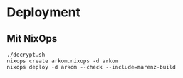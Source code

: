 # Deployment

## Mit NixOps

```shell
./decrypt.sh
nixops create arkom.nixops -d arkom
nixops deploy -d arkom --check --include=marenz-build
```
